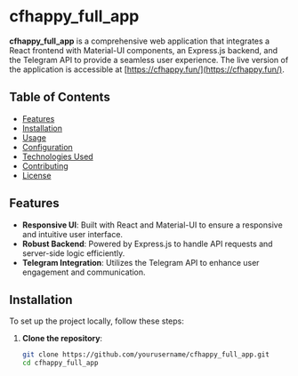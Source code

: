 # cfhappy_full_app

**cfhappy_full_app** is a comprehensive web application that integrates a React frontend with Material-UI components, an Express.js backend, and the Telegram API to provide a seamless user experience. The live version of the application is accessible at [https://cfhappy.fun/](https://cfhappy.fun/).

## Table of Contents

- [Features](#features)
- [Installation](#installation)
- [Usage](#usage)
- [Configuration](#configuration)
- [Technologies Used](#technologies-used)
- [Contributing](#contributing)
- [License](#license)

## Features

- **Responsive UI**: Built with React and Material-UI to ensure a responsive and intuitive user interface.
- **Robust Backend**: Powered by Express.js to handle API requests and server-side logic efficiently.
- **Telegram Integration**: Utilizes the Telegram API to enhance user engagement and communication.

## Installation

To set up the project locally, follow these steps:

1. **Clone the repository**:

   ```bash
   git clone https://github.com/yourusername/cfhappy_full_app.git
   cd cfhappy_full_app
